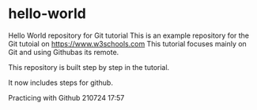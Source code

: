 # hello-world
Hello World repository for Git tutorial
This is an example repository for the Git tutoial on https://www.w3schools.com
This tutorial focuses mainly on Git and using Githubas its remote.

This repository is built step by step in the tutorial.

It now includes steps for github.

Practicing with Github 210724 17:57
